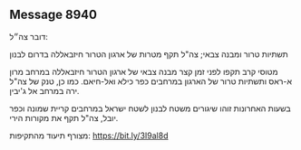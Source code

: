 ## Message 8940

דובר צה״ל:

תשתיות טרור ומבנה צבאי; צה"ל תקף מטרות של ארגון הטרור חיזבאללה בדרום לבנון

מטוסי קרב תקפו לפני זמן קצר מבנה צבאי של ארגון הטרור חיזבאללה במרחב מרון א-ראס ותשתיות טרור של הארגון במרחבים כפר כילא ואל-חיאם. כמו כן, טנק של צה"ל ירה במרחב אל ג'יבין.

בשעות האחרונות זוהו שיגורים משטח לבנון לשטח ישראל במרחבים קריית שמונה וכפר יובל, צה"ל תקף את מקורות הירי.

מצורף תיעוד מהתקיפות: https://bit.ly/3I9al8d

